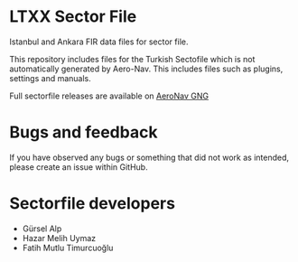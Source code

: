 # LTXX Sector File

Istanbul and Ankara FIR data files for sector file.

This repository includes files for the Turkish Sectofile which is not automatically generated by Aero-Nav.
This includes files such as plugins, settings and manuals.

Full sectorfile releases are available on [AeroNav GNG](https://files.aero-nav.com/LTXX)

# Bugs and feedback

If you have observed any bugs or something that did not work as intended, please create an issue within GitHub.

# Sectorfile developers

- Gürsel Alp
- Hazar Melih Uymaz
- Fatih Mutlu Timurcuoğlu